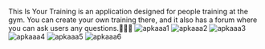 This Is Your Training is an application designed for people training at the gym.
You can create your own training there, and it also has a forum where you can ask users any questions.🏋️‍♀️💪
![apkaaa1](https://github.com/jakubzawada/this_is_your_training/assets/111899010/d664ce6c-8df4-46c9-91b7-3717a10b9b5a)
![apkaaa2](https://github.com/jakubzawada/this_is_your_training/assets/111899010/85049482-5ee7-41bc-aafb-bf08515a4cc0)
![apkaaa3](https://github.com/jakubzawada/this_is_your_training/assets/111899010/cda66528-711a-498b-8aa1-bbec55f0ce6d)
![apkaaa4](https://github.com/jakubzawada/this_is_your_training/assets/111899010/ffad6572-f70b-443a-95b4-27211af55851)
![apkaaa5](https://github.com/jakubzawada/this_is_your_training/assets/111899010/0132942b-1b01-4d28-b168-62caf09dcb27)
![apkaaa6](https://github.com/jakubzawada/this_is_your_training/assets/111899010/9d8d7b6f-5b44-49b7-adbb-e7cf29b04629)
